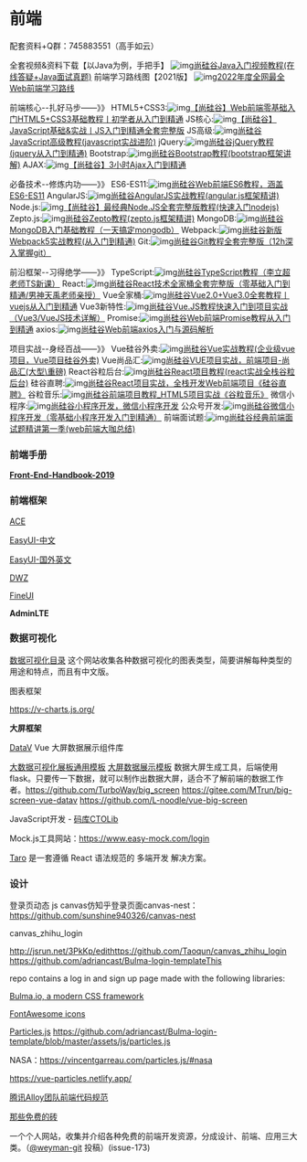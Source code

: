 # 前端

配套资料+Q群：745883551（高手如云）

全套视频&资料下载【以Java为例，手把手】
![img](https://i0.hdslb.com/bfs/activity-plat/static/20201110/4c8b2dbaded282e67c9a31daa4297c3c/AeQJlYP7e.png)[尚硅谷Java入门视频教程(在线答疑+Java面试真题)](https://www.bilibili.com/video/BV1Kb411W75N)
前端学习路线图【2021版】
![img](https://i0.hdslb.com/bfs/activity-plat/static/20201110/4c8b2dbaded282e67c9a31daa4297c3c/6BO9VeUCy.png)[2022年度全网最全Web前端学习路线](https://www.bilibili.com/read/cv5650633)

前端核心--扎好马步——》》
HTML5+CSS3:![img](https://i0.hdslb.com/bfs/activity-plat/static/20201110/4c8b2dbaded282e67c9a31daa4297c3c/AeQJlYP7e.png)[【尚硅谷】Web前端零基础入门HTML5+CSS3基础教程丨初学者从入门到精通](https://www.bilibili.com/video/BV1XJ411X7Ud)
JS核心:![img](https://i0.hdslb.com/bfs/activity-plat/static/20201110/4c8b2dbaded282e67c9a31daa4297c3c/AeQJlYP7e.png)[【尚硅谷】JavaScript基础&实战丨JS入门到精通全套完整版](https://www.bilibili.com/video/BV1YW411T7GX)
JS高级:![img](https://i0.hdslb.com/bfs/activity-plat/static/20201110/4c8b2dbaded282e67c9a31daa4297c3c/AeQJlYP7e.png)[尚硅谷JavaScript高级教程(javascript实战进阶)](https://www.bilibili.com/video/BV14s411E7qf)
jQuery:![img](https://i0.hdslb.com/bfs/activity-plat/static/20201110/4c8b2dbaded282e67c9a31daa4297c3c/AeQJlYP7e.png)[尚硅谷jQuery教程(jquery从入门到精通)](https://www.bilibili.com/video/BV1ts411E7ag)
Bootstrap:![img](https://i0.hdslb.com/bfs/activity-plat/static/20201110/4c8b2dbaded282e67c9a31daa4297c3c/AeQJlYP7e.png)[尚硅谷Bootstrap教程(bootstrap框架讲解)](https://www.bilibili.com/video/BV1YW411T7yy)
AJAX:![img](https://i0.hdslb.com/bfs/activity-plat/static/20201110/4c8b2dbaded282e67c9a31daa4297c3c/AeQJlYP7e.png)[【尚硅谷】3小时Ajax入门到精通](https://www.bilibili.com/video/BV1WC4y1b78y)

必备技术--修炼内功——》》
ES6-ES11:![img](https://i0.hdslb.com/bfs/activity-plat/static/20201110/4c8b2dbaded282e67c9a31daa4297c3c/AeQJlYP7e.png)[尚硅谷Web前端ES6教程，涵盖ES6-ES11](https://www.bilibili.com/video/BV1uK411H7on)
AngularJS:![img](https://i0.hdslb.com/bfs/activity-plat/static/20201110/4c8b2dbaded282e67c9a31daa4297c3c/AeQJlYP7e.png)[尚硅谷AngularJS实战教程(angular.js框架精讲)](https://www.bilibili.com/video/BV1ts411E7qg)
Node.js:![img](https://i0.hdslb.com/bfs/activity-plat/static/20201110/4c8b2dbaded282e67c9a31daa4297c3c/AeQJlYP7e.png)[【尚硅谷】最经典Node.JS全套完整版教程(快速入门nodejs)](https://www.bilibili.com/video/BV1bs411E7pD)
Zepto.js:![img](https://i0.hdslb.com/bfs/activity-plat/static/20201110/4c8b2dbaded282e67c9a31daa4297c3c/AeQJlYP7e.png)[尚硅谷Zepto教程(zepto.js框架精讲)](https://www.bilibili.com/video/BV18s411E7b4)
MongoDB:![img](https://i0.hdslb.com/bfs/activity-plat/static/20201110/4c8b2dbaded282e67c9a31daa4297c3c/AeQJlYP7e.png)[尚硅谷MongoDB入门基础教程（一天搞定mongodb）](https://www.bilibili.com/video/BV18s411E78K)
Webpack:![img](https://i0.hdslb.com/bfs/activity-plat/static/20201110/4c8b2dbaded282e67c9a31daa4297c3c/AeQJlYP7e.png)[尚硅谷新版Webpack5实战教程(从入门到精通)](https://www.bilibili.com/video/BV1e7411j7T5)
Git:![img](https://i0.hdslb.com/bfs/activity-plat/static/20201110/4c8b2dbaded282e67c9a31daa4297c3c/AeQJlYP7e.png)[尚硅谷Git教程全套完整版（12h深入掌握git）](https://www.bilibili.com/video/BV15J411973T)

前沿框架--习得绝学——》》
TypeScript:![img](https://i0.hdslb.com/bfs/activity-plat/static/20201110/4c8b2dbaded282e67c9a31daa4297c3c/AeQJlYP7e.png)[尚硅谷TypeScript教程（李立超老师TS新课）](https://www.bilibili.com/video/BV1Xy4y1v7S2)
React:![img](https://i0.hdslb.com/bfs/activity-plat/static/20201110/4c8b2dbaded282e67c9a31daa4297c3c/AeQJlYP7e.png)[尚硅谷React技术全家桶全套完整版（零基础入门到精通/男神天禹老师亲授）](https://www.bilibili.com/video/BV1wy4y1D7JT)
Vue全家桶:![img](https://i0.hdslb.com/bfs/activity-plat/static/20201110/4c8b2dbaded282e67c9a31daa4297c3c/AeQJlYP7e.png)[尚硅谷Vue2.0+Vue3.0全套教程丨vuejs从入门到精通](https://www.bilibili.com/video/BV1Zy4y1K7SH)
Vue3新特性:![img](https://i0.hdslb.com/bfs/activity-plat/static/20201110/4c8b2dbaded282e67c9a31daa4297c3c/AeQJlYP7e.png)[尚硅谷Vue.JS教程快速入门到项目实战（Vue3/VueJS技术详解）](https://www.bilibili.com/video/BV1ra4y1H7ih)
Promise:![img](https://i0.hdslb.com/bfs/activity-plat/static/20201110/4c8b2dbaded282e67c9a31daa4297c3c/AeQJlYP7e.png)[尚硅谷Web前端Promise教程从入门到精通](https://www.bilibili.com/video/BV1GA411x7z1)
axios:![img](https://i0.hdslb.com/bfs/activity-plat/static/20201110/4c8b2dbaded282e67c9a31daa4297c3c/AeQJlYP7e.png)[尚硅谷Web前端axios入门与源码解析](https://www.bilibili.com/video/BV1wr4y1K7tq)

项目实战--身经百战——》》
Vue硅谷外卖:![img](https://i0.hdslb.com/bfs/activity-plat/static/20201110/4c8b2dbaded282e67c9a31daa4297c3c/AeQJlYP7e.png)[尚硅谷Vue实战教程(企业级vue项目，Vue项目硅谷外卖)](https://www.bilibili.com/video/BV1Lp411d7w4)
Vue尚品汇:![img](https://i0.hdslb.com/bfs/activity-plat/static/20201110/4c8b2dbaded282e67c9a31daa4297c3c/AeQJlYP7e.png)[尚硅谷VUE项目实战，前端项目-尚品汇(大型\重磅)](https://www.bilibili.com/video/BV1Vf4y1T7bw)
React谷粒后台:![img](https://i0.hdslb.com/bfs/activity-plat/static/20201110/4c8b2dbaded282e67c9a31daa4297c3c/AeQJlYP7e.png)[尚硅谷React项目教程(react实战全栈谷粒后台)](https://www.bilibili.com/video/BV1i4411N7Qc)
硅谷直聘:![img](https://i0.hdslb.com/bfs/activity-plat/static/20201110/4c8b2dbaded282e67c9a31daa4297c3c/AeQJlYP7e.png)[尚硅谷React项目实战，全栈开发Web前端项目《硅谷直聘》](https://www.bilibili.com/video/BV1ms411E72A)
谷粒音乐:![img](https://i0.hdslb.com/bfs/activity-plat/static/20201110/4c8b2dbaded282e67c9a31daa4297c3c/AeQJlYP7e.png)[尚硅谷前端项目教程_HTML5项目实战《谷粒音乐》](https://www.bilibili.com/video/BV1hs411E7NC)
微信小程序:![img](https://i0.hdslb.com/bfs/activity-plat/static/20201110/4c8b2dbaded282e67c9a31daa4297c3c/AeQJlYP7e.png)[尚硅谷小程序开发，微信小程序开发](https://www.bilibili.com/video/BV1jW411R7Xz)
公众号开发:![img](https://i0.hdslb.com/bfs/activity-plat/static/20201110/4c8b2dbaded282e67c9a31daa4297c3c/AeQJlYP7e.png)[尚硅谷微信小程序开发（零基础小程序开发入门到精通）](https://www.bilibili.com/video/BV12K411A7A2)
前端面试题:![img](https://i0.hdslb.com/bfs/activity-plat/static/20201110/4c8b2dbaded282e67c9a31daa4297c3c/AeQJlYP7e.png)[尚硅谷经典前端面试题精讲第一季(web前端大咖总结)](https://www.bilibili.com/video/BV1nb411P7tQ)



### 前端手册

[**Front-End-Handbook-2019**](https://frontendmasters.com/books/front-end-handbook/2019/)



### 前端框架

[ACE](https://github.com/bopoda/ace)

[EasyUI-中文](http://www.jeasyui.net/)

[EasyUI-国外英文](http://www.jeasyui.com/index.php)

[DWZ](http://jui.org/)

[FineUI](https://fineui.com/bbs/)

**AdminLTE**



### 数据可视化

[数据可视化目录](https://datavizcatalogue.com/resources.html) 这个网站收集各种数据可视化的图表类型，简要讲解每种类型的用途和特点，而且有中文版。

图表框架

 https://v-charts.js.org/

**大屏框架**

[DataV](http://datav.jiaminghi.com/)   Vue 大屏数据展示组件库 

[大数据可视化展板通用模板](http://bigscreen.turboway.top/) 
[大屏数据展示模板](https://gitee.com/lvyeyou/DaShuJuZhiDaPingZhanShi) 
数据大屏生成工具，后端使用 flask。只要传一下数据，就可以制作出数据大屏，适合不了解前端的数据工作者。https://github.com/TurboWay/big_screen
https://gitee.com/MTrun/big-screen-vue-datav
https://github.com/L-noodle/vue-big-screen





JavaScript开发 - [码库CTOLib](https://www.ctolib.com/)

Mock.js工具网站：https://www.easy-mock.com/login



[Taro](https://nervjs.github.io/taro/docs/README) 是一套遵循 React 语法规范的 多端开发 解决方案。



### 设计


登录页动态  js canvas仿知乎登录页面canvas-nest：https://github.com/sunshine940326/canvas-nest

canvas_zhihu_login

http://jsrun.net/3PkKp/edithttps://github.com/Taoqun/canvas_zhihu_login
https://github.com/adriancast/Bulma-login-templateThis 

repo contains a log in and sign up page made with the following libraries:

[Bulma.io, a modern CSS framework](http://bulma.io/)

[FontAwesome icons](http://fontawesome.io/)

[Particles.js](http://vincentgarreau.com/particles.js/)
https://github.com/adriancast/Bulma-login-template/blob/master/assets/js/particles.js

NASA：https://vincentgarreau.com/particles.js/#nasa

https://vue-particles.netlify.app/



[腾讯Alloy团队前端代码规范](http://alloyteam.github.io/CodeGuide/)

[那些免费的砖](https://www.thosefree.com/)

一个个人网站，收集并介绍各种免费的前端开发资源，分成设计、前端、应用三大类。（[@weyman-git](https://github.com/ruanyf/weekly/issues/1900) 投稿）(issue-173)
